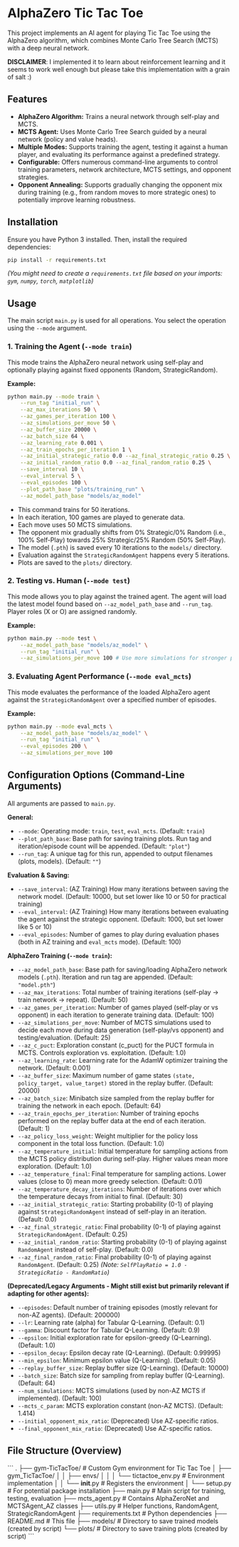 # AlphaZero Tic Tac Toe

This project implements an AI agent for playing Tic Tac Toe using the AlphaZero algorithm, which combines Monte Carlo Tree Search (MCTS) with a deep neural network.

**DISCLAIMER**: I implemented it to learn about reinforcement learning and it seems to work well enough but please take this implementation with a grain of salt :)

## Features

*   **AlphaZero Algorithm:** Trains a neural network through self-play and MCTS.
*   **MCTS Agent:** Uses Monte Carlo Tree Search guided by a neural network (policy and value heads).
*   **Multiple Modes:** Supports training the agent, testing it against a human player, and evaluating its performance against a predefined strategy.
*   **Configurable:** Offers numerous command-line arguments to control training parameters, network architecture, MCTS settings, and opponent strategies.
*   **Opponent Annealing:** Supports gradually changing the opponent mix during training (e.g., from random moves to more strategic ones) to potentially improve learning robustness.

## Installation

Ensure you have Python 3 installed. Then, install the required dependencies:

```sh
pip install -r requirements.txt
```
*(You might need to create a `requirements.txt` file based on your imports: `gym`, `numpy`, `torch`, `matplotlib`)*

## Usage

The main script `main.py` is used for all operations. You select the operation using the `--mode` argument.

### 1. Training the Agent (`--mode train`)

This mode trains the AlphaZero neural network using self-play and optionally playing against fixed opponents (Random, StrategicRandom).

**Example:**

```sh
python main.py --mode train \
    --run_tag "initial_run" \
    --az_max_iterations 50 \
    --az_games_per_iteration 100 \
    --az_simulations_per_move 50 \
    --az_buffer_size 20000 \
    --az_batch_size 64 \
    --az_learning_rate 0.001 \
    --az_train_epochs_per_iteration 1 \
    --az_initial_strategic_ratio 0.0 --az_final_strategic_ratio 0.25 \
    --az_initial_random_ratio 0.0 --az_final_random_ratio 0.25 \
    --save_interval 10 \
    --eval_interval 5 \
    --eval_episodes 100 \
    --plot_path_base "plots/training_run" \
    --az_model_path_base "models/az_model"
```

*   This command trains for 50 iterations.
*   In each iteration, 100 games are played to generate data.
*   Each move uses 50 MCTS simulations.
*   The opponent mix gradually shifts from 0% Strategic/0% Random (i.e., 100% Self-Play) towards 25% Strategic/25% Random (50% Self-Play).
*   The model (`.pth`) is saved every 10 iterations to the `models/` directory.
*   Evaluation against the `StrategicRandomAgent` happens every 5 iterations.
*   Plots are saved to the `plots/` directory.

### 2. Testing vs. Human (`--mode test`)

This mode allows you to play against the trained agent. The agent will load the latest model found based on `--az_model_path_base` and `--run_tag`. Player roles (X or O) are assigned randomly.

**Example:**

```sh
python main.py --mode test \
    --az_model_path_base "models/az_model" \
    --run_tag "initial_run" \
    --az_simulations_per_move 100 # Use more simulations for stronger play during test
```

### 3. Evaluating Agent Performance (`--mode eval_mcts`)

This mode evaluates the performance of the loaded AlphaZero agent against the `StrategicRandomAgent` over a specified number of episodes.

**Example:**

```sh
python main.py --mode eval_mcts \
    --az_model_path_base "models/az_model" \
    --run_tag "initial_run" \
    --eval_episodes 200 \
    --az_simulations_per_move 100
```

## Configuration Options (Command-Line Arguments)

All arguments are passed to `main.py`.

**General:**

*   `--mode`: Operating mode: `train`, `test`, `eval_mcts`. (Default: `train`)
*   `--plot_path_base`: Base path for saving training plots. Run tag and iteration/episode count will be appended. (Default: `"plot"`)
*   `--run_tag`: A unique tag for this run, appended to output filenames (plots, models). (Default: `""`)

**Evaluation & Saving:**

*   `--save_interval`: (AZ Training) How many iterations between saving the network model. (Default: 10000, but set lower like 10 or 50 for practical training)
*   `--eval_interval`: (AZ Training) How many iterations between evaluating the agent against the strategic opponent. (Default: 1000, but set lower like 5 or 10)
*   `--eval_episodes`: Number of games to play during evaluation phases (both in AZ training and `eval_mcts` mode). (Default: 100)

**AlphaZero Training (`--mode train`):**

*   `--az_model_path_base`: Base path for saving/loading AlphaZero network models (`.pth`). Iteration and run tag are appended. (Default: `"model.pth"`)
*   `--az_max_iterations`: Total number of training iterations (self-play -> train network -> repeat). (Default: 50)
*   `--az_games_per_iteration`: Number of games played (self-play or vs opponent) in each iteration to generate training data. (Default: 100)
*   `--az_simulations_per_move`: Number of MCTS simulations used to decide each move during data generation (self-play/vs opponent) and testing/evaluation. (Default: 25)
*   `--az_c_puct`: Exploration constant (c_puct) for the PUCT formula in MCTS. Controls exploration vs. exploitation. (Default: 1.0)
*   `--az_learning_rate`: Learning rate for the AdamW optimizer training the network. (Default: 0.001)
*   `--az_buffer_size`: Maximum number of game states `(state, policy_target, value_target)` stored in the replay buffer. (Default: 20000)
*   `--az_batch_size`: Minibatch size sampled from the replay buffer for training the network in each epoch. (Default: 64)
*   `--az_train_epochs_per_iteration`: Number of training epochs performed on the replay buffer data at the end of each iteration. (Default: 1)
*   `--az_policy_loss_weight`: Weight multiplier for the policy loss component in the total loss function. (Default: 1.0)
*   `--az_temperature_initial`: Initial temperature for sampling actions from the MCTS policy distribution during self-play. Higher values mean more exploration. (Default: 1.0)
*   `--az_temperature_final`: Final temperature for sampling actions. Lower values (close to 0) mean more greedy selection. (Default: 0.01)
*   `--az_temperature_decay_iterations`: Number of iterations over which the temperature decays from initial to final. (Default: 30)
*   `--az_initial_strategic_ratio`: Starting probability (0-1) of playing against `StrategicRandomAgent` instead of self-play in an iteration. (Default: 0.0)
*   `--az_final_strategic_ratio`: Final probability (0-1) of playing against `StrategicRandomAgent`. (Default: 0.25)
*   `--az_initial_random_ratio`: Starting probability (0-1) of playing against `RandomAgent` instead of self-play. (Default: 0.0)
*   `--az_final_random_ratio`: Final probability (0-1) of playing against `RandomAgent`. (Default: 0.25)
    *(Note: `SelfPlayRatio = 1.0 - StrategicRatio - RandomRatio`)*

**(Deprecated/Legacy Arguments - Might still exist but primarily relevant if adapting for other agents):**

*   `--episodes`: Default number of training episodes (mostly relevant for non-AZ agents). (Default: 200000)
*   `--lr`: Learning rate (alpha) for Tabular Q-Learning. (Default: 0.1)
*   `--gamma`: Discount factor for Tabular Q-Learning. (Default: 0.9)
*   `--epsilon`: Initial exploration rate for epsilon-greedy (Q-Learning). (Default: 1.0)
*   `--epsilon_decay`: Epsilon decay rate (Q-Learning). (Default: 0.99995)
*   `--min_epsilon`: Minimum epsilon value (Q-Learning). (Default: 0.05)
*   `--replay_buffer_size`: Replay buffer size (Q-Learning). (Default: 10000)
*   `--batch_size`: Batch size for sampling from replay buffer (Q-Learning). (Default: 64)
*   `--num_simulations`: MCTS simulations (used by non-AZ MCTS if implemented). (Default: 100)
*   `--mcts_c_param`: MCTS exploration constant (non-AZ MCTS). (Default: 1.414)
*   `--initial_opponent_mix_ratio`: (Deprecated) Use AZ-specific ratios.
*   `--final_opponent_mix_ratio`: (Deprecated) Use AZ-specific ratios.

## File Structure (Overview)

\`\`\`
.
├── gym-TicTacToe/          # Custom Gym environment for Tic Tac Toe
│   ├── gym_TicTacToe/
│   │   ├── envs/
│   │   │   └── tictactoe_env.py  # Environment implementation
│   │   └── __init__.py           # Registers the environment
│   └── setup.py                  # For potential package installation
├── main.py                 # Main script for training, testing, evaluation
├── mcts_agent.py           # Contains AlphaZeroNet and MCTSAgent_AZ classes
├── utils.py                # Helper functions, RandomAgent, StrategicRandomAgent
├── requirements.txt        # Python dependencies
├── README.md               # This file
├── models/                 # Directory to save trained models (created by script)
└── plots/                  # Directory to save training plots (created by script)
\`\`\`